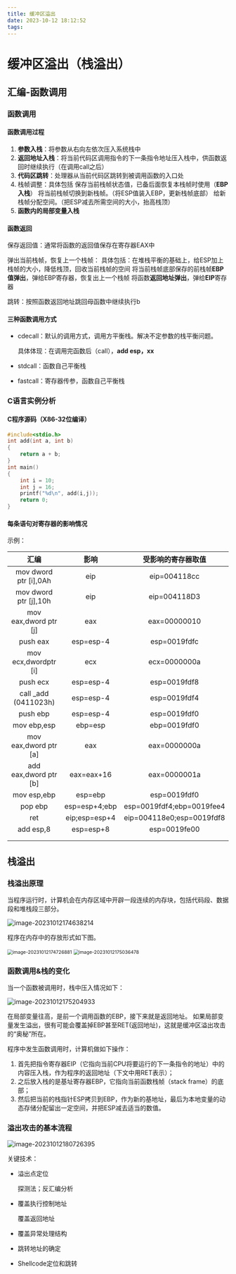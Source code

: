 ```yaml
---
title: 缓冲区溢出
date: 2023-10-12 18:12:52
tags:
---
```


# 缓冲区溢出（栈溢出）

## 汇编-函数调用

### 函数调用

#### 函数调用过程

1.   **参数入栈**：将参数从右向左依次压入系统栈中
2.   **返回地址入栈**：将当前代码区调用指令的下一条指令地址压入栈中，供函数返回时继续执行（在调用call之后）
3.   **代码区跳转**：处理器从当前代码区跳转到被调用函数的入口处
4.   栈帧调整：具体包括
     保存当前栈帧状态值，已备后面恢复本栈帧时使用（**EBP入栈**）
     将当前栈帧切换到新栈帧。（将ESP值装入EBP，更新栈帧底部）
     给新栈帧分配空间。（把ESP减去所需空间的大小，抬高栈顶）
5.   **函数内的局部变量入栈**

#### 函数返回

保存返回值：通常将函数的返回值保存在寄存器EAX中

弹出当前栈帧，恢复上一个栈帧：
具体包括：在堆栈平衡的基础上，给ESP加上栈帧的大小，降低栈顶，回收当前栈帧的空间
将当前栈帧底部保存的前栈帧**EBP值弹出**，弹给EBP寄存器，恢复出上一个栈帧
将函数**返回地址弹出**，弹给**EIP**寄存器

 跳转：按照函数返回地址跳回母函数中继续执行b

#### 三种函数调用方式

- cdecall：默认的调用方式，调用方平衡栈。解决不定参数的栈平衡问题。

  具体体现：在调用完函数后（call），**add esp，xx**

- stdcall：函数自己平衡栈

- fastcall：寄存器传参，函数自己平衡栈


### C语言实例分析

#### C程序源码（X86-32位编译）

```c
#include<stdio.h>
int add(int a, int b)
{
	return a + b;
}
int main()
{
	int i = 10;
	int j = 16;
	printf("%d\n", add(i,j));
	return 0;
}
```



#### 每条语句对寄存器的影响情况

示例：

|         汇编          |     影响      |    受影响的寄存器取值     |
| :-------------------: | :-----------: | :-----------------------: |
| mov dword ptr [i],0Ah |      eip      |       eip=004118cc        |
| mov dword ptr [j],10h |      eip      |       eip=004118D3        |
| mov eax,dword ptr [j] |      eax      |       eax=00000010        |
|       push eax        |   esp=esp-4   |       esp=0019fdfc        |
| mov ecx,dwordptr [i]  |      ecx      |       ecx=0000000a        |
|       push ecx        |   esp=esp-4   |       esp=0019fdf8        |
| call _add (0411023h)  |   esp=esp-4   |       esp=0019fdf4        |
|       push ebp        |   esp=esp-4   |       esp=0019fdf0        |
|      mov ebp,esp      |    ebp=esp    |       ebp=0019fdf0        |
| mov eax,dword ptr [a] |      eax      |       eax=0000000a        |
| add eax,dword ptr [b] |  eax=eax+16   |       eax=0000001a        |
|      mov esp,ebp      |    esp=ebp    |       esp=0019fdf0        |
|        pop ebp        | esp=esp+4;ebp | esp=0019fdf4;ebp=0019fee4 |
|          ret          | eip;esp=esp+4 | eip=004118e0;esp=0019fdf8 |
|       add esp,8       |   esp=esp+8   |       esp=0019fe00        |
|                       |               |                           |
|                       |               |                           |

## 栈溢出

### 栈溢出原理

当程序运行时，计算机会在内存区域中开辟一段连续的内存块，包括代码段、数据段和堆栈段三部分。

![image-20231012174638214](https://s2.loli.net/2023/10/12/1YpmFTXMvhksjLx.png)

程序在内存中的存放形式如下图。

<img src="https://s2.loli.net/2023/10/12/lfHpyKtexSC4oq1.png" alt="image-20231012174726881" style="zoom: 75%;" />

<img src="https://s2.loli.net/2023/10/12/NxS5aRwYLUHsAuv.png" alt="image-20231012175036478" style="zoom:75%;" />

### 函数调用&栈的变化

当一个函数被调用时，栈中压入情况如下：

![image-20231012175204933](https://s2.loli.net/2023/10/12/YxiulWDVBF9fSZw.png)

在局部变量往高，是前一个调用函数的EBP，接下来就是返回地址。 如果局部变量发生溢出，很有可能会覆盖掉EBP甚至RET(返回地址)，这就是缓冲区溢出攻击的“奥秘”所在。 

程序中发生函数调用时，计算机做如下操作：

1. 首先把指令寄存器EIP（它指向当前CPU将要运行的下一条指令的地址）中的内容压入栈，作为程序的返回地址（下文中用RET表示）；
2. 之后放入栈的是基址寄存器EBP，它指向当前函数栈帧（stack frame）的底部；
3. 然后把当前的栈指针ESP拷贝到EBP，作为新的基地址，最后为本地变量的动态存储分配留出一定空间，并把ESP减去适当的数值。

### 溢出攻击的基本流程

![image-20231012180726395](https://s2.loli.net/2023/10/12/hQ2SNwo9XJYKskO.png)

关键技术：

- 溢出点定位

  探测法；反汇编分析

- 覆盖执行控制地址

  覆盖返回地址

- 覆盖异常处理结构

- 跳转地址的确定

- Shellcode定位和跳转